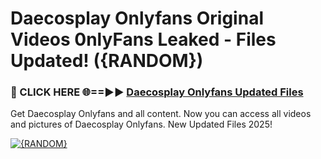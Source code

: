# Daecosplay Onlyfans Original Videos 0nlyFans Leaked - Files Updated! ({RANDOM})

<h3>🔴 CLICK HERE 🌐==►► <a href="https://betterlinks.top/A2PfLJ" rel="nofollow">Daecosplay Onlyfans Updated Files</a></h3>

Get Daecosplay Onlyfans and all content. Now you can access all videos and pictures of Daecosplay Onlyfans. New Updated Files 2025!

[![{RANDOM}](https://i.imgur.com/ppqm5kG.gif)](https://betterlinks.top/A2PfLJ)